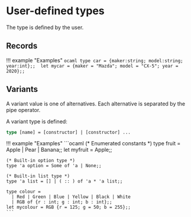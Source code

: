 # User-defined types

The type is defined by the user.

## Records

!!! example "Examples"
    ```ocaml
    type car = {maker:string; model:string; year:int};; 
    let mycar = {maker = "Mazda"; model = "CX-5"; year = 2020};;
    ```
    
## Variants

A variant value is one of alternatives. Each alternative is separated by the pipe operator.

A variant type is defined:
```ocaml
type [name] = [constructor] | [constructor] ...
```

!!! example "Examples"
    ```ocaml
    (* Enumerated constants *)
    type fruit = Apple | Pear | Banana;;
    let myfruit = Apple;;
    
    (* Built-in option type *)
    type 'a option = Some of 'a | None;;
    
    (* Built-in list type *)
    type 'a list = [] | ( :: ) of 'a * 'a list;;
    
    type colour =
      | Red | Green | Blue | Yellow | Black | White
      | RGB of {r : int; g : int; b : int};;
    let mycolour = RGB {r = 125; g = 50; b = 255};;  
    ```


